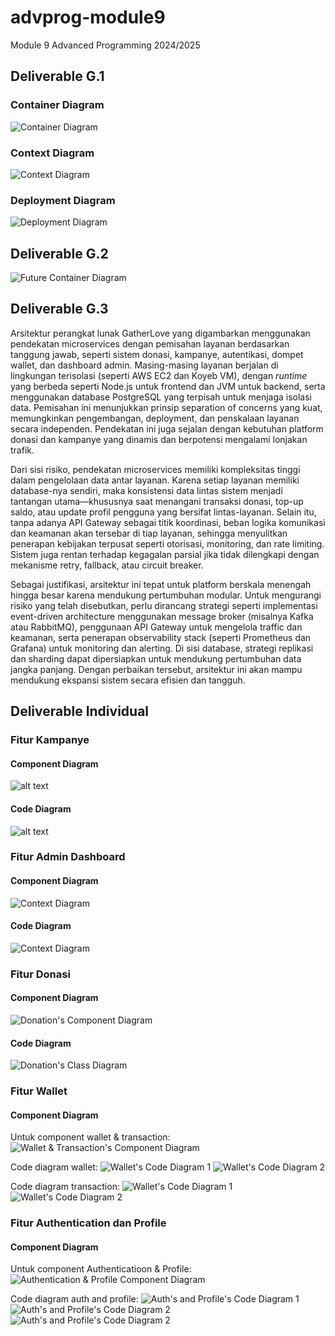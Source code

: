 # advprog-module9
Module 9 Advanced Programming 2024/2025

## Deliverable G.1

### Container Diagram
![Container Diagram](img/container.png)

### Context Diagram
![Context Diagram](img/context.png)

### Deployment Diagram
![Deployment Diagram](img/deployment.png)

## Deliverable G.2
![Future Container Diagram](img/future-container.png)

## Deliverable G.3
Arsitektur perangkat lunak GatherLove yang digambarkan menggunakan pendekatan microservices dengan pemisahan layanan berdasarkan tanggung jawab, seperti sistem donasi, kampanye, autentikasi, dompet wallet, dan dashboard admin. Masing-masing layanan berjalan di lingkungan terisolasi (seperti AWS EC2 dan Koyeb VM), dengan *runtime* yang berbeda seperti Node.js untuk frontend dan JVM untuk backend, serta menggunakan database PostgreSQL yang terpisah untuk menjaga isolasi data. Pemisahan ini menunjukkan prinsip separation of concerns yang kuat, memungkinkan pengembangan, deployment, dan penskalaan layanan secara independen. Pendekatan ini juga sejalan dengan kebutuhan platform donasi dan kampanye yang dinamis dan berpotensi mengalami lonjakan trafik.

Dari sisi risiko, pendekatan microservices memiliki kompleksitas tinggi dalam pengelolaan data antar layanan. Karena setiap layanan memiliki database-nya sendiri, maka konsistensi data lintas sistem menjadi tantangan utama—khususnya saat menangani transaksi donasi, top-up saldo, atau update profil pengguna yang bersifat lintas-layanan. Selain itu, tanpa adanya API Gateway sebagai titik koordinasi, beban logika komunikasi dan keamanan akan tersebar di tiap layanan, sehingga menyulitkan penerapan kebijakan terpusat seperti otorisasi, monitoring, dan rate limiting. Sistem juga rentan terhadap kegagalan parsial jika tidak dilengkapi dengan mekanisme retry, fallback, atau circuit breaker.

Sebagai justifikasi, arsitektur ini tepat untuk platform berskala menengah hingga besar karena mendukung pertumbuhan modular. Untuk mengurangi risiko yang telah disebutkan, perlu dirancang strategi seperti implementasi event-driven architecture menggunakan message broker (misalnya Kafka atau RabbitMQ), penggunaan API Gateway untuk mengelola traffic dan keamanan, serta penerapan observability stack (seperti Prometheus dan Grafana) untuk monitoring dan alerting. Di sisi database, strategi replikasi dan sharding dapat dipersiapkan untuk mendukung pertumbuhan data jangka panjang. Dengan perbaikan tersebut, arsitektur ini akan mampu mendukung ekspansi sistem secara efisien dan tangguh.

## Deliverable Individual

### Fitur Kampanye

#### Component Diagram

![alt text](<Component Diagram.drawio.png>)

#### Code Diagram

![alt text](<Code Diagram.png>)

### Fitur Admin Dashboard

#### Component Diagram

![Context Diagram](img/Admin-Dashboard-Component-Diagram.jpg)

#### Code Diagram

![Context Diagram](img/Admin-Dashboard-Code-Diagram.jpg)

### Fitur Donasi

#### Component Diagram
![Donation's Component Diagram](<img/donation-component.png>)
#### Code Diagram
![Donation's Class Diagram](<img/donation-class.png>)


### Fitur Wallet

#### Component Diagram
Untuk component wallet & transaction:
![Wallet & Transaction's Component Diagram](<img/wallet-component.png>)

Code diagram wallet:
![Wallet's Code Diagram 1](<img/wallet-code-1.png>)
![Wallet's Code Diagram 2](<img/wallet-code-2.png>)

Code diagram transaction:
![Wallet's Code Diagram 1](<img/transaction-code-1.png>)
![Wallet's Code Diagram 2](<img/transaction-code-2.png>)


### Fitur Authentication dan Profile

#### Component Diagram
Untuk component Authenticatioon & Profile:
![Authentication & Profile Component Diagram](<img/auth-profile-component.png>)

Code diagram auth and profile:
![Auth's and Profile's Code Diagram 1](<img/auth-profile-code-1.png>)
![Auth's and Profile's Code Diagram 2](<img/auth-profile-code-2.png>)
![Auth's and Profile's Code Diagram 2](<img/auth-profile-code-3.png>)